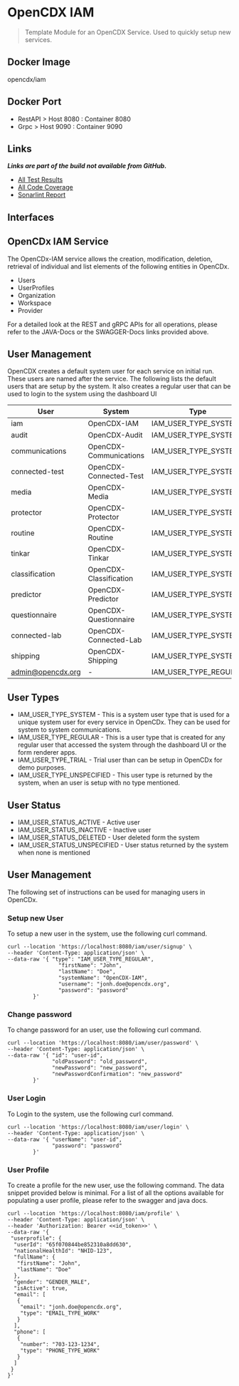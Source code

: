 # OpenCDX IAM
> Template Module for an OpenCDX Service. Used to quickly setup new services.

## Docker Image
opencdx/iam

## Docker Port
- RestAPI > Host 8080 : Container 8080
- Grpc > Host 9090 : Container 9090

## Links
_**Links are part of the build not available from GitHub.**_
- [All Test Results](build/reports/tests/test/index.html)
- [All Code Coverage](build/reports/jacoco/test/html/index.html)
- [Sonarlint Report](build/reports/sonarlint/sonarlintMain.html)

## Interfaces

## OpenCDx IAM Service

The OpenCDx-IAM service allows the creation, modification, deletion, retrieval 
of individual and list elements of the following entities in OpenCDx.

- Users
- UserProfiles
- Organization
- Workspace
- Provider

For a detailed look at the REST and gRPC APIs for all operations, please refer 
to the JAVA-Docs or the SWAGGER-Docs links provided above.

## User Management

OpenCDX creates a default system user for each service on initial run. 
These users are named after the service. The following lists the default users that
are setup by the system. It also creates a regular user that can be used to 
login to the system using the dashboard UI

| User              | System                 | Type                  |
|-------------------|------------------------|-----------------------|
| iam               | OpenCDX-IAM            | IAM_USER_TYPE_SYSTEM  |
| audit             | OpenCDX-Audit          | IAM_USER_TYPE_SYSTEM  |
| communications    | OpenCDX-Communications | IAM_USER_TYPE_SYSTEM  |
| connected-test    | OpenCDX-Connected-Test | IAM_USER_TYPE_SYSTEM  |
| media             | OpenCDX-Media          | IAM_USER_TYPE_SYSTEM  |
| protector         | OpenCDX-Protector      | IAM_USER_TYPE_SYSTEM  |
| routine           | OpenCDX-Routine        | IAM_USER_TYPE_SYSTEM  |
| tinkar            | OpenCDX-Tinkar         | IAM_USER_TYPE_SYSTEM  |
| classification    | OpenCDX-Classification | IAM_USER_TYPE_SYSTEM  |
| predictor         | OpenCDX-Predictor      | IAM_USER_TYPE_SYSTEM  |
| questionnaire     | OpenCDX-Questionnaire  | IAM_USER_TYPE_SYSTEM  |
| connected-lab     | OpenCDX-Connected-Lab  | IAM_USER_TYPE_SYSTEM  |
| shipping          | OpenCDX-Shipping       | IAM_USER_TYPE_SYSTEM  |
| admin@opencdx.org | -                      | IAM_USER_TYPE_REGULAR |

## User Types
- IAM_USER_TYPE_SYSTEM - This is a system user type that is used for a unique system user 
for every service in OpenCDx. They can be used for system to system communications.
- IAM_USER_TYPE_REGULAR - This is a user type that is created for any regular user that 
accessed the system through the dashboard UI or the form renderer apps.
- IAM_USER_TYPE_TRIAL - Trial user than can be setup in OpenCDx for demo purposes.
- IAM_USER_TYPE_UNSPECIFIED - This user type is returned by the system, when an user is 
setup with no type mentioned.

## User Status
- IAM_USER_STATUS_ACTIVE - Active user
- IAM_USER_STATUS_INACTIVE - Inactive user
- IAM_USER_STATUS_DELETED - User deleted form the system
- IAM_USER_STATUS_UNSPECIFIED - User status returned by the system when none is mentioned

## User Management
The following set of instructions can be used for managing users in OpenCDx. 

### Setup new User
To setup a new user in the system, use the following curl command.
```
curl --location 'https://localhost:8080/iam/user/signup' \
--header 'Content-Type: application/json' \
--data-raw '{ "type": "IAM_USER_TYPE_REGULAR",
                "firstName": "John",
                "lastName": "Doe",
                "systemName": "OpenCDX-IAM",
                "username": "jonh.doe@opencdx.org",
                "password": "password"
        }'
```

### Change password
To change password for an user, use the following curl command.
```
curl --location 'https://localhost:8080/iam/user/password' \
--header 'Content-Type: application/json' \
--data-raw '{ "id": "user-id",
              "oldPassword": "old_password",
              "newPassword": "new_password",
              "newPasswordConfirmation": "new_password"
        }'
```

### User Login
To Login to the system, use the following curl command.
```
curl --location 'https://localhost:8080/iam/user/login' \
--header 'Content-Type: application/json' \
--data-raw '{ "userName": "user-id",
              "password": "password"
        }'
```

### User Profile
To create a profile for the new user, use the following command. The data snippet provided below 
is minimal. For a list of all the options available for populating a user profile, please refer
to the swagger and java docs.
```
curl --location 'https://localhost:8080/iam/profile' \
--header 'Content-Type: application/json' \
--header 'Authorization: Bearer <<id_token>>' \
--data-raw '{
 "userprofile": {
  "userId": "65f070844be852310a8dd630",
  "nationalHealthId": "NHID-123",
  "fullName": {
   "firstName": "John",
   "lastName": "Doe"
  },
  "gender": "GENDER_MALE",
  "isActive": true,
  "email": [ 
   {
    "email": "jonh.doe@opencdx.org",
    "type": "EMAIL_TYPE_WORK"
   }
  ],
  "phone": [
   {
    "number": "703-123-1234",
    "type": "PHONE_TYPE_WORK"
   }
  ]
 }
}'
```
